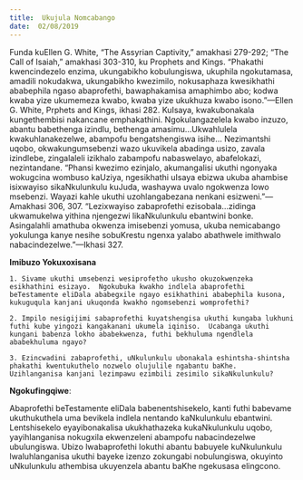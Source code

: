 ```yaml
---
title:  Ukujula Nomcabango
date:  02/08/2019
---
```


Funda kuEllen G. White, “The Assyrian Captivity,” amakhasi 279-292; “The Call of Isaiah,” amakhasi 303-310, ku Prophets and Kings. “Phakathi kwencindezelo enzima, ukungabikho kobulungiswa, ukuphila ngokutamasa, amadili nokudakwa, ukungabikho kwezimilo, nokusaphaza kwesikhathi ababephila ngaso abaprofethi, bawaphakamisa amaphimbo abo; kodwa kwaba yize ukumemeza kwabo, kwaba yize ukukhuza kwabo isono.”—Ellen G. White, Prphets and Kings, ikhasi 282.  KuIsaya, kwakubonakala kungethembisi nakancane emphakathini.  Ngokulangazelela kwabo inzuzo, abantu babethenga izindlu, bethenga amasimu…Ukwahlulela kwakuhlanakezelwe, abampofu bengatshengiswa isihe… Nezimantshi uqobo, okwakungumsebenzi wazo ukuvikela abadinga usizo, zavala izindlebe, zingalaleli izikhalo zabampofu nabaswelayo, abafelokazi, nezintandane. “Phansi kwezimo ezinjalo, akumangalisi ukuthi ngonyaka wokugcina wombuso kaUziya, ngesikhathi uIsaya ebizwa ukuba ahambise isixwayiso sikaNkulunkulu kuJuda, washaywa uvalo ngokwenza lowo msebenzi.  Wayazi kahle ukuthi uzohlangabezana nenkani esizweni.”—Amakhasi 306, 307. “Lezixwayiso zabaprofethi ezisobala…zidinga ukwamukelwa yithina njengezwi likaNkulunkulu ebantwini bonke.  Asingalahli amathuba okwenza imisebenzi yomusa, ukuba nemicabango yokulunga kanye nesihe sobuKrestu ngenxa yalabo abathwele imithwalo nabacindezelwe.”—Ikhasi 327.

**Imibuzo Yokuxoxisana**

`1. Sivame ukuthi umsebenzi wesiprofetho ukusho okuzokwenzeka esikhathini esizayo.  Ngokubuka kwakho indlela abaprofethi beTestamente eliDala ababegxile ngayo esikhathini ababephila kusona, kukuguqula kanjani ukuqonda kwakho ngomsebenzi womprofethi?`

`2. Impilo nesigijimi sabaprofethi kuyatshengisa ukuthi kungaba lukhuni futhi kube yingozi kangakanani ukumela iqiniso.  Ucabanga ukuthi kungani babenza lokho ababekwenza, futhi bekhuluma ngendlela ababekhuluma ngayo?`

`3. Ezincwadini zabaprofethi, uNkulunkulu ubonakala eshintsha-shintsha phakathi kwentukuthelo nozwelo olujulile ngabantu baKhe.  Uzihlanganisa kanjani lezimpawu ezimbili zesimilo sikaNkulunkulu?`

**Ngokufingqiwe**:

Abaprofethi beTestamente eliDala babenentshisekelo, kanti futhi babevame ukuthukuthela uma bevikela indlela nentando kaNkulunkulu ebantwini. Lentshisekelo eyayibonakalisa ukukhathazeka kukaNkulunkulu uqobo, yayihlanganisa nokugxila ekwenzeleni abampofu nabacindezelwe ubulungiswa.  Ubizo lwabaprofethi lokuthi abantu babuyele kuNkulunkulu lwaluhlanganisa ukuthi bayeke izenzo zokungabi nobulungiswa, okuyinto uNkulunkulu athembisa ukuyenzela abantu baKhe ngekusasa elingcono.